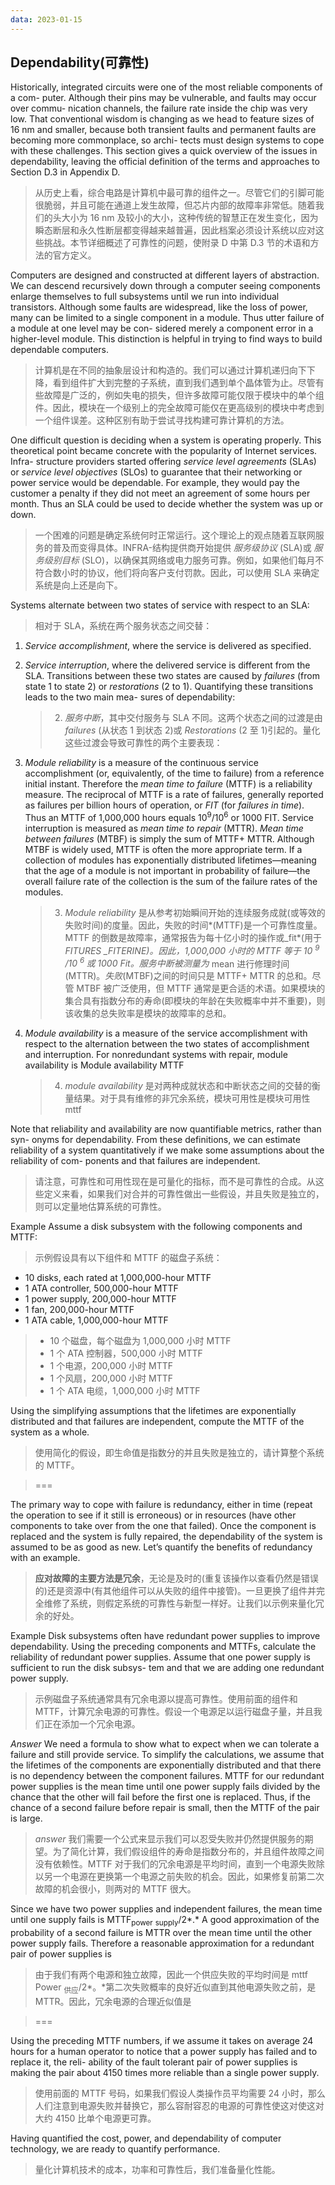 ```yaml
---
data: 2023-01-15
---
```

## Dependability(可靠性)

Historically, integrated circuits were one of the most reliable components of a com- puter. Although their pins may be vulnerable, and faults may occur over commu- nication channels, the failure rate inside the chip was very low. That conventional wisdom is changing as we head to feature sizes of 16 nm and smaller, because both transient faults and permanent faults are becoming more commonplace, so archi- tects must design systems to cope with these challenges. This section gives a quick overview of the issues in dependability, leaving the official definition of the terms and approaches to Section D.3 in Appendix D.

> 从历史上看，综合电路是计算机中最可靠的组件之一。尽管它们的引脚可能很脆弱，并且可能在通道上发生故障，但芯片内部的故障率非常低。随着我们的头大小为 16 nm 及较小的大小，这种传统的智慧正在发生变化，因为瞬态断层和永久性断层都变得越来越普遍，因此档案必须设计系统以应对这些挑战。本节详细概述了可靠性的问题，使附录 D 中第 D.3 节的术语和方法的官方定义。

Computers are designed and constructed at different layers of abstraction. We can descend recursively down through a computer seeing components enlarge themselves to full subsystems until we run into individual transistors. Although some faults are widespread, like the loss of power, many can be limited to a single component in a module. Thus utter failure of a module at one level may be con- sidered merely a component error in a higher-level module. This distinction is helpful in trying to find ways to build dependable computers.

> 计算机是在不同的抽象层设计和构造的。我们可以通过计算机递归向下下降，看到组件扩大到完整的子系统，直到我们遇到单个晶体管为止。尽管有些故障是广泛的，例如失电的损失，但许多故障可能仅限于模块中的单个组件。因此，模块在一个级别上的完全故障可能仅在更高级别的模块中考虑到一个组件误差。这种区别有助于尝试寻找构建可靠计算机的方法。

One difficult question is deciding when a system is operating properly. This theoretical point became concrete with the popularity of Internet services. Infra- structure providers started offering _service level agreements_ (SLAs) or _service level objectives_ (SLOs) to guarantee that their networking or power service would be dependable. For example, they would pay the customer a penalty if they did not meet an agreement of some hours per month. Thus an SLA could be used to decide whether the system was up or down.

> 一个困难的问题是确定系统何时正常运行。这个理论上的观点随着互联网服务的普及而变得具体。INFRA-结构提供商开始提供 _服务级协议_ (SLA)或 _服务级别目标_ (SLO)，以确保其网络或电力服务可靠。例如，如果他们每月不符合数小时的协议，他们将向客户支付罚款。因此，可以使用 SLA 来确定系统是向上还是向下。

Systems alternate between two states of service with respect to an SLA:

> 相对于 SLA，系统在两个服务状态之间交替：

1. _Service accomplishment_, where the service is delivered as specified.
2. _Service interruption_, where the delivered service is different from the SLA. Transitions between these two states are caused by _failures_ (from state 1 to state 2) or _restorations_ (2 to 1). Quantifying these transitions leads to the two main mea- sures of dependability:

   > 2. _服务中断_，其中交付服务与 SLA 不同。这两个状态之间的过渡是由 _failures_ (从状态 1 到状态 2)或 _Restorations_ (2 至 1)引起的。量化这些过渡会导致可靠性的两个主要表现：
   >
3. _Module reliability_ is a measure of the continuous service accomplishment (or, equivalently, of the time to failure) from a reference initial instant. Therefore the _mean time to failure_ (MTTF) is a reliability measure. The reciprocal of MTTF is a rate of failures, generally reported as failures per billion hours of operation, or _FIT_ (for _failures in time_). Thus an MTTF of 1,000,000 hours equals 10<sup>9</sup>/10<sup>6</sup> or 1000 FIT. Service interruption is measured as _mean time to repair_ (MTTR). _Mean time between failures_ (MTBF) is simply the sum of MTTF+ MTTR. Although MTBF is widely used, MTTF is often the more appropriate term. If a collection of modules has exponentially distributed lifetimes—meaning that the age of a module is not important in probability of failure—the overall failure rate of the collection is the sum of the failure rates of the modules.

   > 3. _Module reliability_ 是从参考初始瞬间开始的连续服务成就(或等效的失败时间)的度量。因此，失败的时间*(MTTF)是一个可靠性度量。MTTF 的倒数是故障率，通常报告为每十亿小时的操作或\_fit*(用于 *FITURES \_FITERINE)。因此，1,000,000 小时的 MTTF 等于 10 <sup> 9 </sup>/10 <sup> 6 </sup>或 1000 Fit。服务中断被测量为* mean 进行修理时间(MTTR)。_失败_(MTBF)之间的时间只是 MTTF+ MTTR 的总和。尽管 MTBF 被广泛使用，但 MTTF 通常是更合适的术语。如果模块的集合具有指数分布的寿命(即模块的年龄在失败概率中并不重要)，则该收集的总失败率是模块的故障率的总和。
   >
4. _Module availability_ is a measure of the service accomplishment with respect to the alternation between the two states of accomplishment and interruption. For nonredundant systems with repair, module availability is Module availability MTTF

   > 4. _module availability_ 是对两种成就状态和中断状态之间的交替的衡量结果。对于具有维修的非冗余系统，模块可用性是模块可用性 mttf
   >

Note that reliability and availability are now quantifiable metrics, rather than syn- onyms for dependability. From these definitions, we can estimate reliability of a system quantitatively if we make some assumptions about the reliability of com- ponents and that failures are independent.

> 请注意，可靠性和可用性现在是可量化的指标，而不是可靠性的合成。从这些定义来看，如果我们对合并的可靠性做出一些假设，并且失败是独立的，则可以定量地估算系统的可靠性。

Example Assume a disk subsystem with the following components and MTTF:

> 示例假设具有以下组件和 MTTF 的磁盘子系统：

- 10 disks, each rated at 1,000,000-hour MTTF
- 1 ATA controller, 500,000-hour MTTF
- 1 power supply, 200,000-hour MTTF
- 1 fan, 200,000-hour MTTF
- 1 ATA cable, 1,000,000-hour MTTF

> - 10 个磁盘，每个磁盘为 1,000,000 小时 MTTF
> - 1 个 ATA 控制器，500,000 小时 MTTF
> - 1 个电源，200,000 小时 MTTF
> - 1 个风扇，200,000 小时 MTTF
> - 1 个 ATA 电缆，1,000,000 小时 MTTF

Using the simplifying assumptions that the lifetimes are exponentially distributed and that failures are independent, compute the MTTF of the system as a whole.

> 使用简化的假设，即生命值是指数分的并且失败是独立的，请计算整个系统的 MTTF。

> ===

The primary way to cope with failure is redundancy, either in time (repeat the operation to see if it still is erroneous) or in resources (have other components to take over from the one that failed). Once the component is replaced and the system is fully repaired, the dependability of the system is assumed to be as good as new. Let’s quantify the benefits of redundancy with an example.

> **应对故障的主要方法是冗余**，无论是及时的(重复该操作以查看仍然是错误的)还是资源中(有其他组件可以从失败的组件中接管)。一旦更换了组件并完全维修了系统，则假定系统的可靠性与新型一样好。让我们以示例来量化冗余的好处。

Example Disk subsystems often have redundant power supplies to improve dependability. Using the preceding components and MTTFs, calculate the reliability of redundant power supplies. Assume that one power supply is sufficient to run the disk subsys- tem and that we are adding one redundant power supply.

> 示例磁盘子系统通常具有冗余电源以提高可靠性。使用前面的组件和 MTTF，计算冗余电源的可靠性。假设一个电源足以运行磁盘子量，并且我们正在添加一个冗余电源。

_Answer_ We need a formula to show what to expect when we can tolerate a failure and still provide service. To simplify the calculations, we assume that the lifetimes of the components are exponentially distributed and that there is no dependency between the component failures. MTTF for our redundant power supplies is the mean time until one power supply fails divided by the chance that the other will fail before the first one is replaced. Thus, if the chance of a second failure before repair is small, then the MTTF of the pair is large.

> _answer_ 我们需要一个公式来显示我们可以忍受失败并仍然提供服务的期望。为了简化计算，我们假设组件的寿命是指数分布的，并且组件故障之间没有依赖性。MTTF 对于我们的冗余电源是平均时间，直到一个电源失败除以另一个电源在更换第一个电源之前失败的机会。因此，如果修复前第二次故障的机会很小，则两对的 MTTF 很大。

Since we have two power supplies and independent failures, the mean time until one supply fails is MTTF<sub>power</sub> <sub>supply</sub>/2*.* A good approximation of the probability of a second failure is MTTR over the mean time until the other power supply fails. Therefore a reasonable approximation for a redundant pair of power supplies is

> 由于我们有两个电源和独立故障，因此一个供应失败的平均时间是 mttf <ub> Power </sub> <sub>供应</sub>/2*。*第二次失败概率的良好近似直到其他电源失败之前，是 MTTR。因此，冗余电源的合理近似值是

> ===

Using the preceding MTTF numbers, if we assume it takes on average 24 hours for a human operator to notice that a power supply has failed and to replace it, the reli- ability of the fault tolerant pair of power supplies is making the pair about 4150 times more reliable than a single power supply.

> 使用前面的 MTTF 号码，如果我们假设人类操作员平均需要 24 小时，那么人们注意到电源失败并替换它，那么容耐容忍的电源的可靠性使这对使这对大约 4150 比单个电源更可靠。

Having quantified the cost, power, and dependability of computer technology, we are ready to quantify performance.

> 量化计算机技术的成本，功率和可靠性后，我们准备量化性能。
